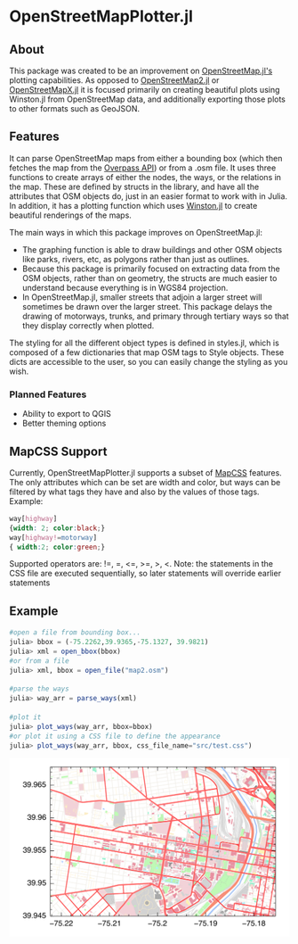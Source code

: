 # OpenStreetMapPlotter.jl
## About
This package was created to be an improvement on [OpenStreetMap.jl's](https://github.com/tedsteiner/OpenStreetMap.jl) plotting capabilities. As opposed to [OpenStreetMap2.jl](https://github.com/yeesian/OpenStreetMap2.jl) or [OpenStreetMapX.jl](https://github.com/pszufe/OpenStreetMapX.jl) it is focused primarily on creating beautiful plots using Winston.jl from OpenStreetMap data, and additionally exporting those plots to other formats such as GeoJSON.

## Features
It can parse OpenStreetMap maps from either a bounding box (which then fetches the map from the [Overpass API](https://wiki.openstreetmap.org/wiki/Overpass_API)) or from a .osm file. 
It uses three functions to create arrays of either the nodes, the ways, or the relations in the map. These are defined by structs in the library, and have all the attributes that OSM objects do, just in an easier format to work with in Julia.
In addition, it has a plotting function which uses [Winston.jl](https://github.com/JuliaGraphics/Winston.jl) to create beautiful renderings of the maps. 

The main ways in which this package improves on OpenStreetMap.jl:
* The graphing function is able to draw buildings and other OSM objects like parks, rivers, etc, as polygons rather than just as outlines.
* Because this package is primarily focused on extracting data from the OSM objects, rather than on geometry, the structs are much easier to understand because everything is in WGS84 projection. 
* In OpenStreetMap.jl, smaller streets that adjoin a larger street will sometimes be drawn over the larger street. This package delays the drawing of motorways, trunks, and primary through tertiary ways so that they display correctly when plotted.

The styling for all the different object types is defined in styles.jl, which is composed of a few dictionaries that map OSM tags to Style objects. These dicts are accessible to the user, so you can easily change the styling as you wish.

### Planned Features
* Ability to export to QGIS
* Better theming options
## MapCSS Support
Currently, OpenStreetMapPlotter.jl supports a subset of [MapCSS](https://wiki.openstreetmap.org/wiki/MapCSS/0.2) features. The only attributes which can be set are width and color, but ways can be filtered by what tags they have and also by the values of those tags. Example:
```CSS
way[highway]
{width: 2; color:black;}
way[highway!=motorway]
{ width:2; color:green;}
```
Supported operators are: !=, =, <=, >=, >, <.
Note: the statements in the CSS file are executed sequentially, so later statements will override earlier statements
## Example
```julia
#open a file from bounding box...
julia> bbox = (-75.2262,39.9365,-75.1327, 39.9821)
julia> xml = open_bbox(bbox)
#or from a file
julia> xml, bbox = open_file("map2.osm")

#parse the ways
julia> way_arr = parse_ways(xml)

#plot it
julia> plot_ways(way_arr, bbox=bbox)
#or plot it using a CSS file to define the appearance
julia> plot_ways(way_arr, bbox, css_file_name="src/test.css")
```
![Example map of West Philadelphia](./map_out.svg)
